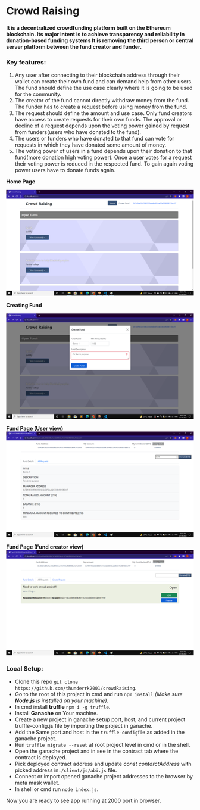 # Crowd Raising 

#### It is a decentralized crowdfunding platform built on the Ethereum blockchain. Its major intent is to achieve transparency and reliability in donation-based funding systems It is removing the third person or central server platform between the fund creator and funder.
### Key features:
1) Any user after connecting to their blockchain address through their wallet can create their own fund and can demand help from other users. The fund should define the use case clearly where it is going to be used for the community.
2) The creator of the fund cannot directly withdraw money from the fund. The funder has to create a request before using money from the fund.
3) The request should define the amount and use case. Only fund creators have access to create requests for their own funds. The approval or decline of a request depends upon the voting power gained by request from funders(users who have donated to the fund).
4) The users or funders who have donated to that fund can vote for requests in which they have donated some amount of money.
5) The voting power of users in a fund depends upon their donation to that fund(more donation high voting power). Once a user votes for a request their voting power is reduced in the respected fund. To gain again voting power users have to donate funds again.

**Home Page**

<img src="https://github.com/thunderrk2001/crowdRaising/blob/main/Doc/Screenshots/HomePage.png"></img>

**Creating Fund**

<img src="https://github.com/thunderrk2001/crowdRaising/blob/main/Doc/Screenshots/CreateFund.png"><img>

**Fund Page (User view)**
<img src="https://github.com/thunderrk2001/crowdRaising/blob/main/Doc/Screenshots/Donate.png"></img>

**Fund Page (Fund creator view)** 
<img src="https://github.com/thunderrk2001/crowdRaising/blob/main/Doc/Screenshots/FinaliseRequest.png"></img>


### Local Setup:
- Clone this repo `git clone https://github.com/thunderrk2001/crowdRaising`.
- Go to the root of this project in cmd and run `npm install` *(Make sure **Node.js** is installed on your machine)*.
- In cmd install **truffle** `npm i -g truffle`. 
- Install **Ganache** on Your machine.
- Create a new project in ganache setup port, host, and current project truffle-config.js file by importing the project in ganache.
- Add the Same port and host in the `truffle-config`file as added in the ganache project.
- Run `truffle migrate --reset` at root project level in cmd or in the shell.
- Open the ganache project and in see in the contract tab where the contract is deployed.
- Pick deployed contract address and update *const contarctAddress* with picked address in`./client/js/abi.js` file.
- Connect or import opened ganache project addresses to the browser by meta mask wallet.
- In shell or cmd run `node index.js`.

Now you are ready to see app running at 2000 port in browser.




